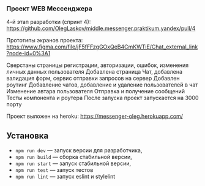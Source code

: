 ### Проект WEB Мессенджера

4-й этап разработки (спринт 4): https://github.com/OlegLaskov/middle.messenger.praktikum.yandex/pull/4

Прототипы экранов проекта: https://www.figma.com/file/jF5fFFzgGOxQeB4CmKWTiE/Chat_external_link?node-id=0%3A1

Сверстаны страницы регистрации, авторизации, ошибок, изменения личных данных пользователя
Добавлена страница Чат, добавлена валидация форм, сервис отправки запросов на сервер
Добавлен роутинг
Добавление чатов, добавление и удаление пользователей в чат
Изменение автара пользователя
Отправка и получение сообщений
Тесты компонента и роутера
После запуска проект запускается на 3000 порту

Проект выложен на heroku: https://messenger-oleg.herokuapp.com/

## Установка

- `npm run dev` — запуск версии для разработчика,
- `npm run build` — сборка стабильной версии,
- `npm run start` — запуск стабильной версии,
- `npm run test` — запуск тестов
- `npm run lint` — запуск eslint и stylelint
